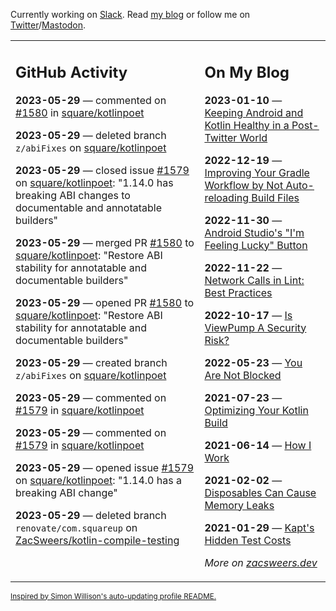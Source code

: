 Currently working on [Slack](https://slack.com/). Read [my blog](https://zacsweers.dev/) or follow me on [Twitter](https://twitter.com/ZacSweers)/[Mastodon](https://hachyderm.io/@ZacSweers).

<table><tr><td valign="top" width="60%">

## GitHub Activity
<!-- githubActivity starts -->
**2023-05-29** — commented on [#1580](https://github.com/square/kotlinpoet/pull/1580#issuecomment-1567223502) in [square/kotlinpoet](https://github.com/square/kotlinpoet)

**2023-05-29** — deleted branch `z/abiFixes` on [square/kotlinpoet](https://github.com/square/kotlinpoet)

**2023-05-29** — closed issue [#1579](https://github.com/square/kotlinpoet/issues/1579) on [square/kotlinpoet](https://github.com/square/kotlinpoet): "1.14.0 has breaking ABI changes to documentable and annotatable builders"

**2023-05-29** — merged PR [#1580](https://github.com/square/kotlinpoet/pull/1580) to [square/kotlinpoet](https://github.com/square/kotlinpoet): "Restore ABI stability for annotatable and documentable builders"

**2023-05-29** — opened PR [#1580](https://github.com/square/kotlinpoet/pull/1580) to [square/kotlinpoet](https://github.com/square/kotlinpoet): "Restore ABI stability for annotatable and documentable builders"

**2023-05-29** — created branch `z/abiFixes` on [square/kotlinpoet](https://github.com/square/kotlinpoet)

**2023-05-29** — commented on [#1579](https://github.com/square/kotlinpoet/issues/1579#issuecomment-1567185991) in [square/kotlinpoet](https://github.com/square/kotlinpoet)

**2023-05-29** — commented on [#1579](https://github.com/square/kotlinpoet/issues/1579#issuecomment-1567155746) in [square/kotlinpoet](https://github.com/square/kotlinpoet)

**2023-05-29** — opened issue [#1579](https://github.com/square/kotlinpoet/issues/1579) on [square/kotlinpoet](https://github.com/square/kotlinpoet): "1.14.0 has a breaking ABI change"

**2023-05-29** — deleted branch `renovate/com.squareup` on [ZacSweers/kotlin-compile-testing](https://github.com/ZacSweers/kotlin-compile-testing)
<!-- githubActivity ends -->
</td><td valign="top" width="40%">

## On My Blog
<!-- blog starts -->
**2023-01-10** — [Keeping Android and Kotlin Healthy in a Post-Twitter World](https://www.zacsweers.dev/keeping-android-healthy/)

**2022-12-19** — [Improving Your Gradle Workflow by Not Auto-reloading Build Files](https://www.zacsweers.dev/improving-your-workflow-by-not-auto-reloading-build-files/)

**2022-11-30** — [Android Studio's "I'm Feeling Lucky" Button](https://www.zacsweers.dev/android-studios-im-feeling-lucky-button/)

**2022-11-22** — [Network Calls in Lint: Best Practices](https://www.zacsweers.dev/network-calls-in-lint-best-practices/)

**2022-10-17** — [Is ViewPump A Security Risk?](https://www.zacsweers.dev/is-viewpump-a-security-risk/)

**2022-05-23** — [You Are Not Blocked](https://www.zacsweers.dev/you-are-not-blocked/)

**2021-07-23** — [Optimizing Your Kotlin Build](https://www.zacsweers.dev/optimizing-your-kotlin-build/)

**2021-06-14** — [How I Work](https://www.zacsweers.dev/how-i-work/)

**2021-02-02** — [Disposables Can Cause Memory Leaks](https://www.zacsweers.dev/disposables-can-cause-memory-leaks/)

**2021-01-29** — [Kapt's Hidden Test Costs](https://www.zacsweers.dev/kapts-hidden-test-costs/)
<!-- blog ends -->
_More on [zacsweers.dev](https://zacsweers.dev/)_
</td></tr></table>

<sub><a href="https://simonwillison.net/2020/Jul/10/self-updating-profile-readme/">Inspired by Simon Willison's auto-updating profile README.</a></sub>